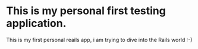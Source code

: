 # This is my personal first testing application.

This is my first personal reails app, i am trying to dive into the Rails world :-)

